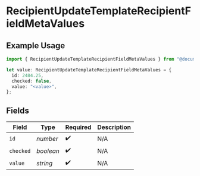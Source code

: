 # RecipientUpdateTemplateRecipientFieldMetaValues

## Example Usage

```typescript
import { RecipientUpdateTemplateRecipientFieldMetaValues } from "@documenso/sdk-typescript/models/operations";

let value: RecipientUpdateTemplateRecipientFieldMetaValues = {
  id: 2484.25,
  checked: false,
  value: "<value>",
};
```

## Fields

| Field              | Type               | Required           | Description        |
| ------------------ | ------------------ | ------------------ | ------------------ |
| `id`               | *number*           | :heavy_check_mark: | N/A                |
| `checked`          | *boolean*          | :heavy_check_mark: | N/A                |
| `value`            | *string*           | :heavy_check_mark: | N/A                |